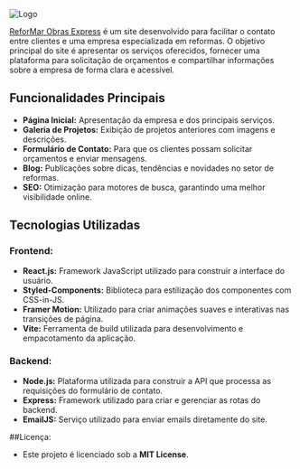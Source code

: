 
![Logo](https://reformarobrasexpress.com.br/assets/Logotipo-_-qp0evt.svg)

[ReforMar Obras Express](https://reformarobrasexpress.com.br/) é um site desenvolvido para facilitar o contato entre clientes e uma empresa especializada em reformas. O objetivo principal do site é apresentar os serviços oferecidos, fornecer uma plataforma para solicitação de orçamentos e compartilhar informações sobre a empresa de forma clara e acessível.

## Funcionalidades Principais

- **Página Inicial:** Apresentação da empresa e dos principais serviços.
- **Galeria de Projetos:** Exibição de projetos anteriores com imagens e descrições.
- **Formulário de Contato:** Para que os clientes possam solicitar orçamentos e enviar mensagens.
- **Blog:** Publicações sobre dicas, tendências e novidades no setor de reformas.
- **SEO:** Otimização para motores de busca, garantindo uma melhor visibilidade online.

## Tecnologias Utilizadas

### Frontend:
- **React.js:** Framework JavaScript utilizado para construir a interface do usuário.
- **Styled-Components:** Biblioteca para estilização dos componentes com CSS-in-JS.
- **Framer Motion:** Utilizado para criar animações suaves e interativas nas transições de página.
- **Vite:** Ferramenta de build utilizada para desenvolvimento e empacotamento da aplicação.

### Backend:
- **Node.js:** Plataforma utilizada para construir a API que processa as requisições do formulário de contato.
- **Express:** Framework utilizado para criar e gerenciar as rotas do backend.
- **EmailJS:** Serviço utilizado para enviar emails diretamente do site.

##Licença:
- Este projeto é licenciado sob a **MIT License**.